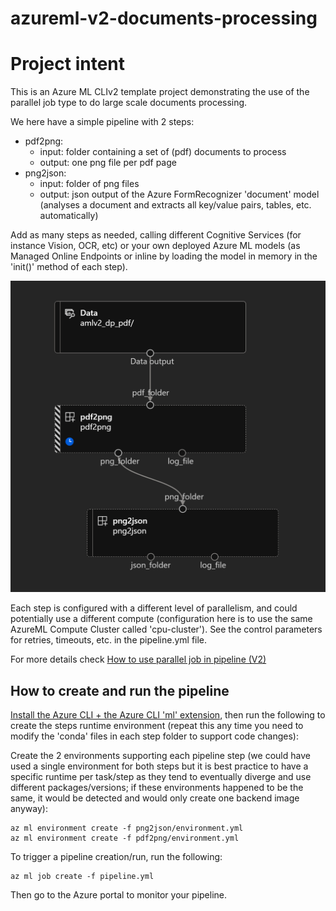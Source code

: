 # azureml-v2-documents-processing

# Project intent

This is an Azure ML CLIv2 template project demonstrating the use of the parallel job type to do large scale documents processing.

We here have a simple pipeline with 2 steps:
- pdf2png:
	- input: folder containing a set of (pdf) documents to process
	- output: one png file per pdf page
- png2json:
	- input: folder of png files
	- output: json output of the Azure FormRecognizer 'document' model (analyses a document and extracts all key/value pairs, tables, etc. automatically)

Add as many steps as needed, calling different Cognitive Services (for instance Vision, OCR, etc) or your own deployed Azure ML models (as Managed Online Endpoints or inline by loading the model in memory in the 'init()' method of each step).

![pipeline](doc/pipeline.png)

Each step is configured with a different level of parallelism, and could potentially use a different compute (configuration here is to use the same AzureML Compute Cluster called 'cpu-cluster'). See the control parameters for retries, timeouts, etc. in the pipeline.yml file.

For more details check [How to use parallel job in pipeline (V2)](https://learn.microsoft.com/en-us/azure/machine-learning/how-to-use-parallel-job-in-pipeline?tabs=cliv2)

## How to create and run the pipeline

[Install the Azure CLI + the Azure CLI 'ml' extension](https://docs.microsoft.com/en-us/azure/machine-learning/how-to-configure-cli?tabs=public), then run the following to create the steps runtime environment (repeat this any time you need to modify the 'conda' files in each step folder to support code changes):

Create the 2 environments supporting each pipeline step (we could have used a single environment for both steps but it is best practice to have a specific runtime per task/step as they tend to eventually diverge and use different packages/versions; if these environments happened to be the same, it would be detected and would only create one backend image anyway):
```
az ml environment create -f png2json/environment.yml
az ml environment create -f pdf2png/environment.yml
```
To trigger a pipeline creation/run, run the following:

```
az ml job create -f pipeline.yml
```
Then go to the Azure portal to monitor your pipeline.